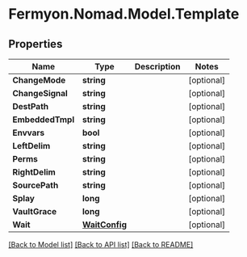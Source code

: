 # Fermyon.Nomad.Model.Template

## Properties

Name | Type | Description | Notes
------------ | ------------- | ------------- | -------------
**ChangeMode** | **string** |  | [optional] 
**ChangeSignal** | **string** |  | [optional] 
**DestPath** | **string** |  | [optional] 
**EmbeddedTmpl** | **string** |  | [optional] 
**Envvars** | **bool** |  | [optional] 
**LeftDelim** | **string** |  | [optional] 
**Perms** | **string** |  | [optional] 
**RightDelim** | **string** |  | [optional] 
**SourcePath** | **string** |  | [optional] 
**Splay** | **long** |  | [optional] 
**VaultGrace** | **long** |  | [optional] 
**Wait** | [**WaitConfig**](WaitConfig.md) |  | [optional] 

[[Back to Model list]](../README.md#documentation-for-models) [[Back to API list]](../README.md#documentation-for-api-endpoints) [[Back to README]](../README.md)

